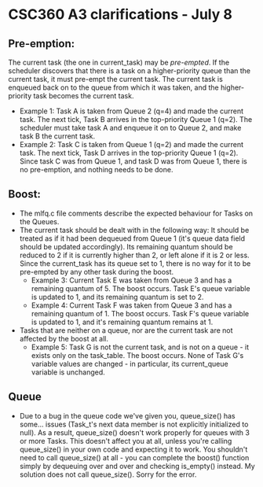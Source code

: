 # CSC360 A3 clarifications - July 8

## Pre-emption:

The current task (the one in current_task) may be _pre-empted_.  If the scheduler discovers that there is a task on a higher-priority queue than the current task, it must pre-empt the current task.  The current task is enqueued back on to the queue from which it was taken, and the higher-priority task becomes the current task.

- Example 1: Task A is taken from Queue 2 (q=4) and made the current task.  The next tick, Task B arrives in the top-priority Queue 1 (q=2).  The scheduler must take task A and enqueue it on to Queue 2, and make task B the current task.
- Example 2: Task C is taken from Queue 1 (q=2) and made the current task.  The next tick, Task D arrives in the top-priority Queue 1 (q=2).  Since task C was from Queue 1, and task D was from Queue 1, there is no pre-emption, and nothing needs to be done.

## Boost:

- The mlfq.c file comments describe the expected behaviour for Tasks on the Queues.
- The current task should be dealt with in the following way:  It should be treated as if it had been dequeued from Queue 1 (it's queue data field should be updated accordingly).  Its remaining quantum should be reduced to 2 if it is currently higher than 2, or left alone if it is 2 or less.  Since the current_task has its queue set to 1, there is no way for it to be pre-empted by any other task during the boost.
  - Example 3: Current Task E was taken from Queue 3 and has a remaining quantum of 5.  The boost occurs.  Task E's queue variable is updated to 1, and its remaining quantum is set to 2.
  - Example 4: Current Task F was taken from Queue 3 and has a remaining quantum of 1.  The boost occurs.  Task F's queue variable is updated to 1, and it's remaining quantum remains at 1.
- Tasks that are neither on a queue, nor are the current task are not affected by the boost at all.
  - Example 5: Task G is not the current task, and is not on a queue - it exists only on the task_table.  The boost occurs.  None of Task G's variable values are changed - in particular, its current_queue variable is unchanged.

## Queue

- Due to a bug in the queue code we've given you, queue_size() has some... issues (Task_t's next data member is not explicitly initialized to null).  As a result, queue_size() doesn't work properly for queues with 3 or more Tasks.  This doesn't affect you at all, unless you're calling queue_size() in your own code and expecting it to work.  You shouldn't need to call queue_size() at all - you can complete the boost() function simply by dequeuing over and over and checking is_empty() instead.  My solution does not call queue_size().  Sorry for the error.

